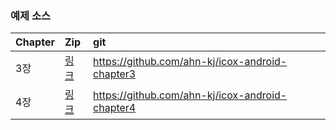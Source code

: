 ### 예제 소스

|Chapter|Zip|git|
|:--|:--|:--|
|3장|[링크](https://drive.google.com/file/d/1kdDb7JE6KGyvgMDM3lAWs7LJgt_oPX6j/view?usp=sharing)|https://github.com/ahn-kj/icox-android-chapter3|
|4장|[링크](https://drive.google.com/file/d/1EZxKzfcs2LGK_UjT8UI_D2kQ94ZSwYPI/view?usp=sharing)|https://github.com/ahn-kj/icox-android-chapter4|
